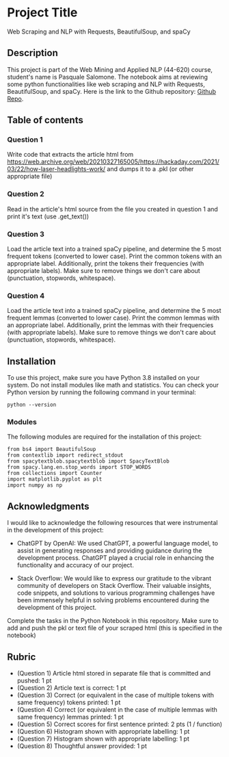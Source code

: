 # Project Title

Web Scraping and NLP with Requests, BeautifulSoup, and spaCy

## Description

This project is part of the Web Mining and Applied NLP (44-620) course, student's name is Pasquale Salomone. The notebook aims at reviewing some python functionalities like web scraping and NLP with Requests, BeautifulSoup, and spaCy. Here is the link to the Github repository: [Github Repo](https://github.com/mrme77/web-scraping).

## Table of contents

### Question 1 
Write code that extracts the article html from https://web.archive.org/web/20210327165005/https://hackaday.com/2021/03/22/how-laser-headlights-work/ and dumps it to a .pkl (or other appropriate file)

### Question 2 
Read in the article's html source from the file you created in question 1 and print it's text (use .get_text())

### Question 3 
Load the article text into a trained spaCy pipeline, and determine the 5 most frequent tokens (converted to lower case). Print the common tokens with an appropriate label. Additionally, print the tokens their frequencies (with appropriate labels). Make sure to remove things we don't care about (punctuation, stopwords, whitespace).

### Question 4 
Load the article text into a trained spaCy pipeline, and determine the 5 most frequent lemmas (converted to lower case). Print the common lemmas with an appropriate label. Additionally, print the lemmas with their frequencies (with appropriate labels). Make sure to remove things we don't care about (punctuation, stopwords, whitespace).

## Installation

To use this project, make sure you have Python 3.8 installed on your system. Do not install modules like math and statistics. You can check your Python version by running the following command in your terminal:

```shell
python --version
```

### Modules

The following modules are required for the installation of this project:
<br>
```import requests,pickle,io,re,spacy
from bs4 import BeautifulSoup
from contextlib import redirect_stdout
from spacytextblob.spacytextblob import SpacyTextBlob
from spacy.lang.en.stop_words import STOP_WORDS
from collections import Counter
import matplotlib.pyplot as plt
import numpy as np
```
## Acknowledgments

I would like to acknowledge the following resources that were instrumental in the development of this project:

- ChatGPT by OpenAI: We used ChatGPT, a powerful language model, to assist in generating responses and providing guidance during the development process. ChatGPT played a crucial role in enhancing the functionality and accuracy of our project.

- Stack Overflow: We would like to express our gratitude to the vibrant community of developers on Stack Overflow. Their valuable insights, code snippets, and solutions to various programming challenges have been immensely helpful in solving problems encountered during the development of this project.

Complete the tasks in the Python Notebook in this repository.
Make sure to add and push the pkl or text file of your scraped html (this is specified in the notebook)

## Rubric

* (Question 1) Article html stored in separate file that is committed and pushed: 1 pt
* (Question 2) Article text is correct: 1 pt
* (Question 3) Correct (or equivalent in the case of multiple tokens with same frequency) tokens printed: 1 pt
* (Question 4) Correct (or equivalent in the case of multiple lemmas with same frequency) lemmas printed: 1 pt
* (Question 5) Correct scores for first sentence printed: 2 pts (1 / function)
* (Question 6) Histogram shown with appropriate labelling: 1 pt
* (Question 7) Histogram shown with appropriate labelling: 1 pt
* (Question 8) Thoughtful answer provided: 1 pt
